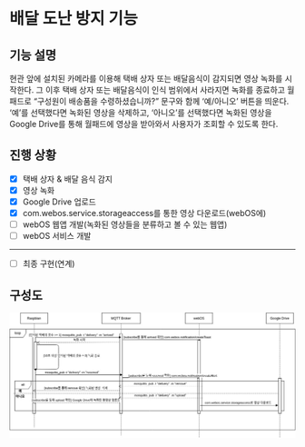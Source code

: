 # 배달 도난 방지 기능
## 기능 설명
현관 앞에 설치된 카메라를 이용해 택배 상자 또는 배달음식이 감지되면 영상 녹화를 시작한다. 그 이후 택배 상자 또는 배달음식이 인식 범위에서 사라지면 녹화를 종료하고 월패드로 “구성원이 배송품을 수령하셨습니까?” 문구와 함께 ‘예/아니오’ 버튼을 띄운다. ‘예’를 선택했다면 녹화된 영상을 삭제하고, ‘아니오’를 선택했다면 녹화된 영상을 Google Drive를 통해 월패드에 영상을 받아와서 사용자가 조회할 수 있도록 한다. 

## 진행 상황

- [X] 택배 상자 & 배달 음식 감지
- [X] 영상 녹화 
- [X] Google Drive 업로드
- [X] com.webos.service.storageaccess를 통한 영상 다운로드(webOS에)
- [ ] webOS 웹앱 개발(녹화된 영상들을 분류하고 볼 수 있는 웹앱)
- [ ] webOS 서비스 개발
---
- [ ] 최종 구현(연계)

## 구성도

![구성도](delivery.jpg)
